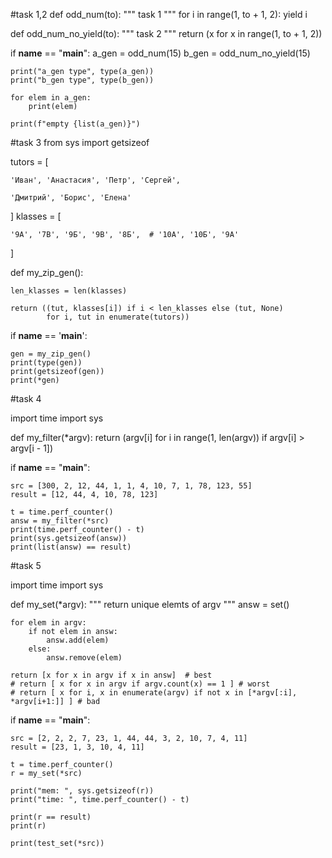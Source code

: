 #task 1,2
def odd_num(to):
    """ task 1 """
    for i in range(1, to + 1, 2):
        yield i


def odd_num_no_yield(to):
    """ task 2 """
    return (x for x in range(1, to + 1, 2))


if __name__ == "__main__":
    a_gen = odd_num(15)
    b_gen = odd_num_no_yield(15)

    print("a_gen type", type(a_gen))
    print("b_gen type", type(b_gen))

    for elem in a_gen:
        print(elem)

    print(f"empty {list(a_gen)}")

#task 3
from sys import getsizeof

tutors = [

    'Иван', 'Анастасия', 'Петр', 'Сергей',

    'Дмитрий', 'Борис', 'Елена'

]
klasses = [

    '9А', '7В', '9Б', '9В', '8Б',  # '10А', '10Б', '9А'

]


def my_zip_gen():

    len_klasses = len(klasses)

    return ((tut, klasses[i]) if i < len_klasses else (tut, None)
            for i, tut in enumerate(tutors))


if __name__ == '__main__':

    gen = my_zip_gen()
    print(type(gen))
    print(getsizeof(gen))
    print(*gen)

#task 4

import time
import sys


def my_filter(*argv):
    return (argv[i] for i in range(1, len(argv)) if argv[i] > argv[i - 1])


if __name__ == "__main__":

    src = [300, 2, 12, 44, 1, 1, 4, 10, 7, 1, 78, 123, 55]
    result = [12, 44, 4, 10, 78, 123]

    t = time.perf_counter()
    answ = my_filter(*src)
    print(time.perf_counter() - t)
    print(sys.getsizeof(answ))
    print(list(answ) == result)

#task 5

import time
import sys  


def my_set(*argv):
    """ return unique elemts of argv """
    answ = set()

    for elem in argv:
        if not elem in answ:
            answ.add(elem)
        else:
            answ.remove(elem)

    return [x for x in argv if x in answ]  # best
    # return [ x for x in argv if argv.count(x) == 1 ] # worst
    # return [ x for i, x in enumerate(argv) if not x in [*argv[:i], *argv[i+1:]] ] # bad


if __name__ == "__main__":

    src = [2, 2, 2, 7, 23, 1, 44, 44, 3, 2, 10, 7, 4, 11]
    result = [23, 1, 3, 10, 4, 11]

    t = time.perf_counter()
    r = my_set(*src)

    print("mem: ", sys.getsizeof(r))
    print("time: ", time.perf_counter() - t)

    print(r == result)
    print(r)

    print(test_set(*src))


